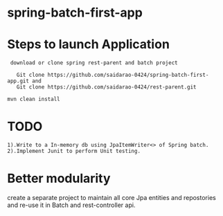 # spring-batch-first-app


# Steps to launch Application
     download or clone spring rest-parent and batch project
     
       Git clone https://github.com/saidarao-0424/spring-batch-first-app.git and 
       Git clone https://github.com/saidarao-0424/rest-parent.git

    mvn clean install 
    
# TODO 
   
    1).Write to a In-memory db using JpaItemWriter<> of Spring batch.
    2).Implement Junit to perform Unit testing.
    
# Better modularity
 create a separate project to maintain all core Jpa entities and repostories and re-use it in Batch and rest-controller api.


